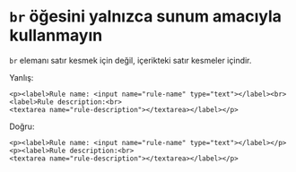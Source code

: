 # `br` öğesini yalnızca sunum amacıyla kullanmayın

`br` elemanı satır kesmek için değil, içerikteki satır kesmeler içindir.

Yanlış:

```
<p><label>Rule name: <input name="rule-name" type="text"></label><br>
<label>Rule description:<br>
<textarea name="rule-description"></textarea></label></p>
```

Doğru:

```
<p><label>Rule name: <input name="rule-name" type="text"></label></p>
<p><label>Rule description:<br>
<textarea name="rule-description"></textarea></label></p>
```
